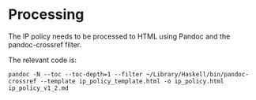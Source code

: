 # Processing

The IP policy needs to be processed to HTML using Pandoc and the pandoc-crossref filter.

The relevant code is:

````
pandoc -N --toc --toc-depth=1 --filter ~/Library/Haskell/bin/pandoc-crossref --template ip_policy_template.html -o ip_policy.html ip_policy_v1_2.md
````
